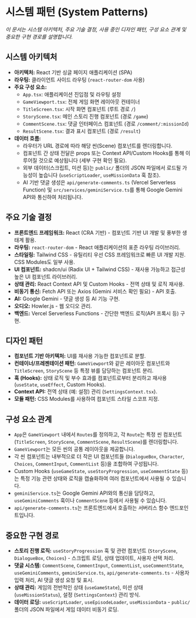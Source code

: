 # 시스템 패턴 (System Patterns)

_이 문서는 시스템 아키텍처, 주요 기술 결정, 사용 중인 디자인 패턴, 구성 요소 관계 및 중요한 구현 경로를 설명합니다._

## 시스템 아키텍처

- **아키텍처:** React 기반 싱글 페이지 애플리케이션 (SPA)
- **라우팅:** 클라이언트 사이드 라우팅 (`react-router-dom` 사용)
- **주요 구성 요소:**
  - `App.tsx`: 애플리케이션 진입점 및 라우팅 설정
  - `GameViewport.tsx`: 전체 게임 화면 레이아웃 컨테이너
  - `TitleScreen.tsx`: 시작 화면 컴포넌트 (루트 경로 `/`)
  - `StoryScene.tsx`: 메인 스토리 진행 컴포넌트 (경로 `/game`)
  - `CommentScene.tsx`: 댓글 인터페이스 컴포넌트 (경로 `/comment/:missionId`)
  - `ResultScene.tsx`: 결과 표시 컴포넌트 (경로 `/result`)
- **데이터 흐름:**
  - 라우터가 URL 경로에 따라 해당 씬(Scene) 컴포넌트를 렌더링합니다.
  - 컴포넌트 간 상태 전달은 props 또는 Context API/Custom Hooks를 통해 이루어질 것으로 예상됩니다 (세부 구현 확인 필요).
  - 외부 데이터(스크립트, 미션 등)는 `public/` 폴더의 JSON 파일에서 로드될 가능성이 높습니다 (`useScriptLoader`, `useMissionData` 훅 참조).
  - AI 기반 댓글 생성은 `api/generate-comments.ts` (Vercel Serverless Function) 및 `src/services/geminiService.ts`를 통해 Google Gemini API와 통신하여 처리됩니다.

## 주요 기술 결정

- **프론트엔드 프레임워크:** React (CRA 기반) - 컴포넌트 기반 UI 개발 및 풍부한 생태계 활용.
- **라우팅:** `react-router-dom` - React 애플리케이션의 표준 라우팅 라이브러리.
- **스타일링:** Tailwind CSS - 유틸리티 우선 CSS 프레임워크로 빠른 UI 개발 지원. CSS Modules도 일부 사용.
- **UI 컴포넌트:** shadcn/ui (Radix UI + Tailwind CSS) - 재사용 가능하고 접근성 높은 UI 컴포넌트 라이브러리.
- **상태 관리:** React Context API 및 Custom Hooks - 전역 상태 및 로직 재사용.
- **비동기 통신:** Fetch API 또는 Axios (Gemini 서비스 확인 필요) - API 호출.
- **AI:** Google Gemini - 댓글 생성 등 AI 기능 구현.
- **오디오:** Howler.js - 웹 오디오 관리.
- **백엔드:** Vercel Serverless Functions - 간단한 백엔드 로직(API 프록시 등) 구현.

## 디자인 패턴

- **컴포넌트 기반 아키텍처:** UI를 재사용 가능한 컴포넌트로 분할.
- **컨테이너/프레젠테이션 패턴:** `GameViewport`와 같은 레이아웃 컴포넌트와 `TitleScreen`, `StoryScene` 등 특정 뷰를 담당하는 컴포넌트 분리.
- **훅 (Hooks):** 상태 로직 및 부수 효과를 컴포넌트로부터 분리하고 재사용 (`useState`, `useEffect`, Custom Hooks).
- **Context API:** 전역 상태 (예: 설정) 관리 (`SettingsContext.tsx`).
- **모듈 패턴:** CSS Modules를 사용하여 컴포넌트 스타일 스코프 지정.

## 구성 요소 관계

- `App`은 `GameViewport` 내에서 `Routes`를 정의하고, 각 `Route`는 특정 씬 컴포넌트 (`TitleScreen`, `StoryScene`, `CommentScene`, `ResultScene`)를 렌더링합니다.
- `GameViewport`는 모든 씬의 공통 레이아웃을 제공합니다.
- 각 씬 컴포넌트는 내부적으로 더 작은 UI 컴포넌트들 (`DialogueBox`, `Character`, `Choices`, `CommentInput`, `CommentList` 등)을 조합하여 구성됩니다.
- Custom Hooks (`useGameState`, `useStoryProgression`, `useCommentState` 등)는 특정 기능 관련 상태와 로직을 캡슐화하여 여러 컴포넌트에서 사용될 수 있습니다.
- `geminiService.ts`는 Google Gemini API와의 통신을 담당하고, `useGeminiComments` 훅이나 `CommentScene` 등에서 사용될 수 있습니다.
- `api/generate-comments.ts`는 프론트엔드에서 호출하는 서버리스 함수 엔드포인트입니다.

## 중요한 구현 경로

- **스토리 진행 로직:** `useStoryProgression` 훅 및 관련 컴포넌트 (`StoryScene`, `DialogueBox`, `Choices`) - 스크립트 로딩, 상태 업데이트, 사용자 선택 처리.
- **댓글 시스템:** `CommentScene`, `CommentInput`, `CommentList`, `useCommentState`, `useGeminiComments`, `geminiService.ts`, `api/generate-comments.ts` - 사용자 입력 처리, AI 댓글 생성 요청 및 표시.
- **상태 관리:** 게임의 전반적인 상태 (`useGameState`), 미션 상태 (`useMissionStatus`), 설정 (`SettingsContext`) 관리 방식.
- **데이터 로딩:** `useScriptLoader`, `useEpisodeLoader`, `useMissionData` - `public/` 폴더의 JSON 파일에서 게임 데이터 비동기 로딩.
